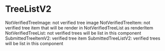 # TreeListV2

NotVerifiedTreeImage: not verified tree image
NotVerifiedTreeItem: not verified tree item that will be render in NotVerifiedTreeList as renderItem
NotVerifiedTreeList: not verified trees will be list in this component
SubmittedTreeItemV2: verified tree item
SubmittedTreeListV2: verified trees will be list in this component
